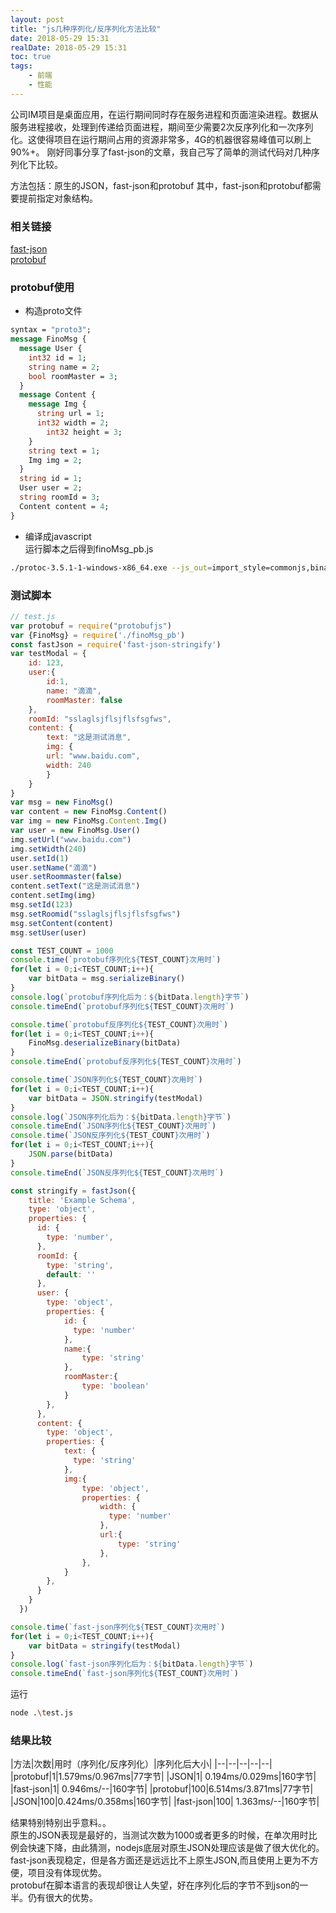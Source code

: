 ```yaml
---
layout: post
title: "js几种序列化/反序列化方法比较"
date: 2018-05-29 15:31
realDate: 2018-05-29 15:31
toc: true
tags: 
	- 前端
	- 性能
---
```


公司IM项目是桌面应用，在运行期间同时存在服务进程和页面渲染进程。数据从服务进程接收，处理到传递给页面进程，期间至少需要2次反序列化和一次序列化。这使得项目在运行期间占用的资源非常多，4G的机器很容易峰值可以刷上90%+。
刚好同事分享了fast-json的文章，我自己写了简单的测试代码对几种序列化下比较。
<!-- more -->
方法包括：原生的JSON，fast-json和protobuf
其中，fast-json和protobuf都需要提前指定对象结构。

### 相关链接
[fast-json](https://github.com/fastify/fast-json-stringify)  
[protobuf](https://developers.google.com/protocol-buffers/docs/reference/javascript-generated#singular-scalar-proto3)  

### protobuf使用

- 构造proto文件
```proto
syntax = "proto3";
message FinoMsg {
  message User {
	int32 id = 1;
	string name = 2;
	bool roomMaster = 3;
  }
  message Content {
    message Img {
      string url = 1;
      int32 width = 2;
	    int32 height = 3;
    }
	string text = 1;
	Img img = 2;
  }
  string id = 1;
  User user = 2;
  string roomId = 3;
  Content content = 4;
}
```
- 编译成javascript  
运行脚本之后得到finoMsg_pb.js
```bash
./protoc-3.5.1-1-windows-x86_64.exe --js_out=import_style=commonjs,binary:. finoMsg.proto
```
### 测试脚本
```javascript
// test.js
var protobuf = require("protobufjs")
var {FinoMsg} = require('./finoMsg_pb')
const fastJson = require('fast-json-stringify')
var testModal = {
    id: 123,
    user:{
        id:1,
        name: "滴滴",
        roomMaster: false
    },
    roomId: "sslaglsjflsjflsfsgfws",
    content: {
        text: "这是测试消息",
        img: {
        url: "www.baidu.com",
        width: 240
        }
    }
}
var msg = new FinoMsg()
var content = new FinoMsg.Content()
var img = new FinoMsg.Content.Img()
var user = new FinoMsg.User()
img.setUrl("www.baidu.com")
img.setWidth(240)
user.setId(1)
user.setName("滴滴")
user.setRoommaster(false)
content.setText("这是测试消息")
content.setImg(img)
msg.setId(123)
msg.setRoomid("sslaglsjflsjflsfsgfws")
msg.setContent(content)
msg.setUser(user)

const TEST_COUNT = 1000
console.time(`protobuf序列化${TEST_COUNT}次用时`)
for(let i = 0;i<TEST_COUNT;i++){
    var bitData = msg.serializeBinary()
}
console.log(`protobuf序列化后为：${bitData.length}字节`)
console.timeEnd(`protobuf序列化${TEST_COUNT}次用时`)

console.time(`protobuf反序列化${TEST_COUNT}次用时`)
for(let i = 0;i<TEST_COUNT;i++){
    FinoMsg.deserializeBinary(bitData)
}
console.timeEnd(`protobuf反序列化${TEST_COUNT}次用时`)

console.time(`JSON序列化${TEST_COUNT}次用时`)
for(let i = 0;i<TEST_COUNT;i++){
    var bitData = JSON.stringify(testModal)
}
console.log(`JSON序列化后为：${bitData.length}字节`)
console.timeEnd(`JSON序列化${TEST_COUNT}次用时`)
console.time(`JSON反序列化${TEST_COUNT}次用时`)
for(let i = 0;i<TEST_COUNT;i++){
    JSON.parse(bitData)
}
console.timeEnd(`JSON反序列化${TEST_COUNT}次用时`)

const stringify = fastJson({
    title: 'Example Schema',
    type: 'object',
    properties: {
      id: {
        type: 'number',
      },
      roomId: {
        type: 'string',
        default: ''
      },
      user: {
        type: 'object',
        properties: {
            id: {
              type: 'number'
            },
            name:{
                type: 'string'
            },
            roomMaster:{
                type: 'boolean'
            }
        },
      },
      content: {
        type: 'object',
        properties: {
            text: {
              type: 'string'
            },
            img:{
                type: 'object',
                properties: {
                    width: {
                      type: 'number'
                    },
                    url:{
                        type: 'string'
                    },
                },
            }
        },
      }
    }
  })

console.time(`fast-json序列化${TEST_COUNT}次用时`)
for(let i = 0;i<TEST_COUNT;i++){
    var bitData = stringify(testModal)
}
console.log(`fast-json序列化后为：${bitData.length}字节`)
console.timeEnd(`fast-json序列化${TEST_COUNT}次用时`)
```
运行
```bash
node .\test.js
```
### 结果比较

|方法|次数|用时（序列化/反序列化）|序列化后大小|
|--|--|--|--|--|
|protobuf|1|1.579ms/0.967ms|77字节|
|JSON|1| 0.194ms/0.029ms|160字节|
|fast-json|1| 0.946ms/--|160字节|
|protobuf|100|6.514ms/3.871ms|77字节|
|JSON|100|0.424ms/0.358ms|160字节|
|fast-json|100| 1.363ms/--|160字节|

结果特别特别出乎意料。。  
原生的JSON表现是最好的，当测试次数为1000或者更多的时候，在单次用时比例会快速下降，由此猜测，nodejs底层对原生JSON处理应该是做了很大优化的。  
fast-json表现稳定，但是各方面还是远远比不上原生JSON,而且使用上更为不方便，项目没有体现优势。  
protobuf在脚本语言的表现却很让人失望，好在序列化后的字节不到json的一半。仍有很大的优势。  

